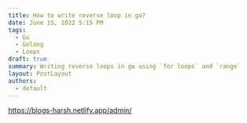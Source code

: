 ```yaml
---
title: How to write reverse loop in go?
date: June 15, 2022 5:15 PM
tags:
  - Go
  - Golang
  - Loops
draft: true
summary: Writing reverse loops in go using `for loops` and `range`
layout: PostLayout
authors:
  - default
---
```

https://blogs-harsh.netlify.app/admin/